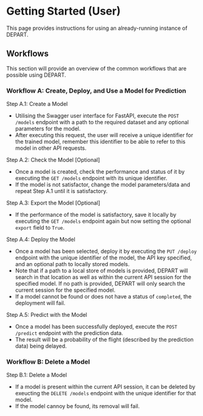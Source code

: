 # Getting Started (User)

This page provides instructions for using an already-running instance of DEPART.

## Workflows

This section will provide an overview of the common workflows that are possible using DEPART.

### Workflow A: Create, Deploy, and Use a Model for Prediction

Step A.1: Create a Model
* Utilising the Swagger user interface for FastAPI, execute the `POST /models` endpoint with a path to the required dataset and any optional parameters for the model.
* After executing this request, the user will receive a unique identifier for the trained model, remember this identifier to be able to refer to this model in other API requests.

Step A.2: Check the Model [Optional]
* Once a model is created, check the performance and status of it by executing the `GET /models` endpoint with its unique identifier.
* If the model is not satisfactor, change the model parameters/data and repeat Step A.1 until it is satisfactory.

Step A.3: Export the Model [Optional]
* If the performance of the model is satisfactory, save it locally by executing the `GET /models` endpoint again but now setting the optional `export` field to `True`.

Step A.4: Deploy the Model
* Once a model has been selected, deploy it by executing the `PUT /deploy` endpoint with the unique identifier of the model, the API key specified, and an optional path to locally stored models.
* Note that if a path to a local store of models is provided, DEPART will search in that location as well as within the current API session for the specified model. If no path is provided, DEPART will only search the current session for the specified model.
* If a model cannot be found or does not have a status of `completed`, the deployment will fail.

Step A.5: Predict with the Model
* Once a model has been successfully deployed, execute the `POST /predict` endpoint with the prediction data.
* The result will be a probability of the flight (described by the prediction data) being delayed.

### Workflow B: Delete a Model

Step B.1: Delete a Model
* If a model is present within the current API session, it can be deleted by exeucting the `DELETE /models` endpoint with the unique identifier for that model.
* If the model cannoy be found, its removal will fail.


